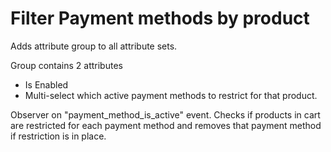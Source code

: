 # Filter Payment methods by product

Adds attribute group to all attribute sets. 

Group contains 2 attributes

* Is Enabled
* Multi-select which active payment methods to restrict for that product.

Observer on "payment_method_is_active" event. 
Checks if products in cart are restricted for each payment method and removes that payment method if restriction is in place.
